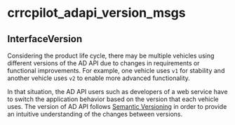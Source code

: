 # crrcpilot_adapi_version_msgs

## InterfaceVersion

Considering the product life cycle, there may be multiple vehicles using different versions of the AD API due to changes in requirements or functional improvements. For example, one vehicle uses `v1` for stability and another vehicle uses `v2` to enable more advanced functionality.

In that situation, the AD API users such as developers of a web service have to switch the application behavior based on the version that each vehicle uses.
The version of AD API follows [Semantic Versioning][semver] in order to provide an intuitive understanding of the changes between versions.

<!-- link -->

[semver]: https://semver.org/
